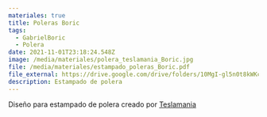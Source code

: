 ```yaml
---
materiales: true
title: Poleras Boric
tags:
  - GabrielBoric
  - Polera
date: 2021-11-01T23:18:24.548Z
image: /media/materiales/polera_teslamania_Boric.jpg
file: /media/materiales/estampado_poleras_Boric.pdf
file_external: https://drive.google.com/drive/folders/10MgI-gl5n0t8kWKcp05PaleIv-08i3Rr
description: Estampado de polera
---
```

<!--StartFragment-->

Diseño para estampado de polera creado por [Teslamania](https://www.instagram.com/teslamaniaestampados/?hl=es-la)

<!--EndFragment-->
